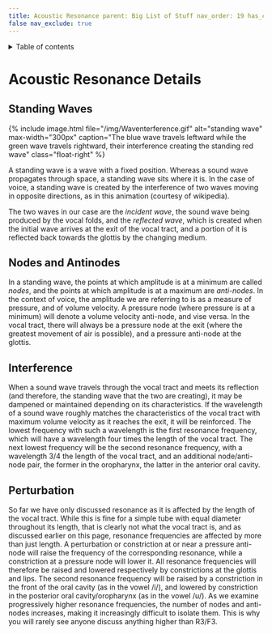 ```yaml
---
title: Acoustic Resonance parent: Big List of Stuff nav_order: 19 has_children:
false nav_exclude: true
---
```

<details closed markdown="block">
  <summary>
    Table of contents
  </summary>
{: .text-delta }
1. TOC
{:toc}
</details>
<!-- remove nav_show: true when this is filled -->

# Acoustic Resonance Details
## Standing Waves

{% include image.html file="/img/Waventerference.gif" alt="standing wave"
max-width="300px" caption="The blue wave travels leftward while the green wave
travels rightward, their interference creating the standing red wave"
class="float-right" %}

A standing wave is a wave with a fixed position. Whereas a sound wave propagates
through space, a standing wave sits where it is. In the case of voice, a
standing wave is created by the interference of two waves moving in opposite
directions, as in this animation (courtesy of wikipedia).

The two waves in our case are the *incident wave*, the sound wave being produced
by the vocal folds, and the *reflected wave*, which is created when the initial
wave arrives at the exit of the vocal tract, and a portion of it is reflected
back towards the glottis by the changing medium.

## Nodes and Antinodes
In a standing wave, the points at which amplitude is at a minimum are called
*nodes*, and the points at which amplitude is at a maximum are *anti-nodes*. In
the context of voice, the amplitude we are referring to is as a measure of
pressure, and of volume velocity. A pressure node (where pressure is at a
minimum) will denote a volume velocity anti-node, and vise versa. In the vocal
tract, there will always be a pressure node at the exit (where the greatest
movement of air is possible), and a pressure anti-node at the glottis.

## Interference
When a sound wave travels through the vocal tract and meets its reflection (and
therefore, the standing wave that the two are creating), it may be dampened or
maintained depending on its characteristics. If the wavelength of a sound wave
roughly matches the characteristics of the vocal tract with maximum volume
velocity as it reaches the exit, it will be reinforced. The lowest frequency
with such a wavelength is the first resonance frequency, which will have a
wavelength four times the length of the vocal tract. The next lowest frequency
will be the second resonance frequency, with a wavelength 3/4 the length of the
vocal tract, and an additional node/anti-node pair, the former in the
oropharynx, the latter in the anterior oral cavity.

## Perturbation
So far we have only discussed resonance as it is affected by the length of the
vocal tract. While this is fine for a simple tube with equal diameter throughout
its length, that is clearly not what the vocal tract is, and as discussed
earlier on this page, resonance frequencies are affected by more than just
length. A perturbation or constriction at or near a pressure anti-node will
raise the frequency of the corresponding resonance, while a constriction at a
pressure node will lower it. All resonance frequencies will therefore be raised
and lowered respectively by constrictions at the glottis and lips. The second
resonance frequency will be raised by a constriction in the front of the oral
cavity (as in the vowel /i/), and lowered by constriction in the posterior oral
cavity/oropharynx (as in the vowel /u/). As we examine progressively higher
resonance frequencies, the number of nodes and anti-nodes increases, making it
increasingly difficult to isolate them. This is why you will rarely see anyone
discuss anything higher than R3/F3.
